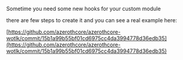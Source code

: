 Sometime you need some new hooks for your custom module

there are few steps to create it and you can see a real example here: 

[https://github.com/azerothcore/azerothcore-wotlk/commit/15b1a99b55bf01cd6975cc4da3994778d36edb35](https://github.com/azerothcore/azerothcore-wotlk/commit/15b1a99b55bf01cd6975cc4da3994778d36edb35)
